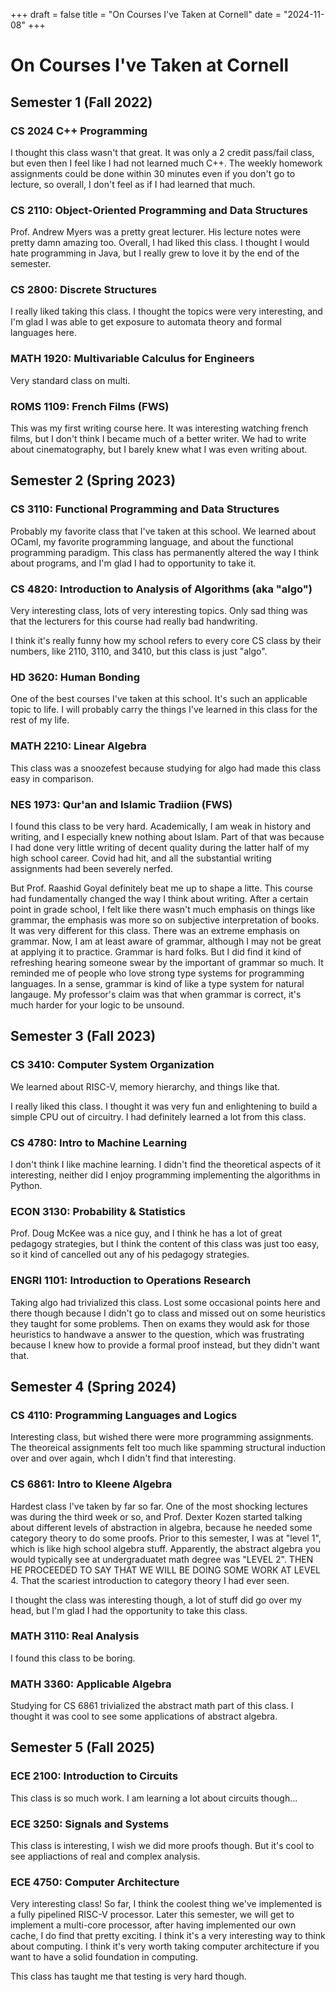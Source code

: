 +++
draft = false
title = "On Courses I've Taken at Cornell"
date = "2024-11-08"
+++
# On Courses I've Taken at Cornell

## Semester 1 (Fall 2022)

### CS 2024 C++ Programming
I thought this class wasn't that great. It was only a 2 credit pass/fail class, but even then I feel like I had not learned much C++. The weekly homework assignments could be done within 30 minutes even if you don't go to lecture, so overall, I don't feel as if I had learned that much.

### CS 2110: Object-Oriented Programming and Data Structures
Prof. Andrew Myers was a pretty great lecturer. His lecture notes were pretty damn amazing too. Overall, I had liked this class. I thought I would hate programming in Java, but I really grew to love it by the end of the semester.

### CS 2800: Discrete Structures
I really liked taking this class. I thought the topics were very interesting, and I'm glad I was able to get exposure to automata theory and formal languages here. 

### MATH 1920: Multivariable Calculus for Engineers
Very standard class on multi.

### ROMS 1109: French Films (FWS)
This was my first writing course here. It was interesting watching french films, but I don't think I became much of a better writer. We had to write about cinematography, but I barely knew what I was even writing about.

## Semester 2 (Spring 2023)
### CS 3110: Functional Programming and Data Structures
Probably my favorite class that I've taken at this school. We learned about OCaml, my favorite programming language, and about the functional programming paradigm. This class has permanently altered the way I think about programs, and I'm glad I had to opportunity to take it.

### CS 4820: Introduction to Analysis of Algorithms (aka "algo")
Very interesting class, lots of very interesting topics. Only sad thing was that the lecturers for this course had really bad handwriting.

I think it's really funny how my school refers to every core CS class by their numbers, like 2110, 3110, and 3410, but this class is just "algo". 

### HD 3620: Human Bonding
One of the best courses I've taken at this school. It's such an applicable topic to life. I will probably carry the things I've learned in this class for the rest of my life.

### MATH 2210: Linear Algebra
This class was a snoozefest because studying for algo had made this class easy in comparison.

### NES 1973: Qur'an and Islamic Tradiion (FWS)
I found this class to be very hard. Academically, I am weak in history and writing, and I especially knew nothing about Islam. Part of that was because I had done very little writing of decent quality during the latter half of my high school career. Covid had hit, and all the substantial writing assignments had been severely nerfed. 

But Prof. Raashid Goyal definitely beat me up to shape a litte. This course had fundamentally changed the way I think about writing. After a certain point in grade school, I felt like there wasn't much emphasis on things like grammar, the emphasis was more so on subjective interpretation of books. It was very different for this class. There was an extreme emphasis on grammar. Now, I am at least aware of grammar, although I may not be great at applying it to practice. Grammar is hard folks. But I did find it kind of refreshing hearing someone swear by the important of grammar so much. It reminded me of people who love strong type systems for programming languages. In a sense, grammar is kind of like a type system for natural langauge. My professor's claim was that when grammar is correct, it's much harder for your logic to be unsound. 

## Semester 3 (Fall 2023)

### CS 3410: Computer System Organization
We learned about RISC-V, memory hierarchy, and things like that.

I really liked this class. I thought it was very fun and enlightening to build a simple CPU out of circuitry. I had definitely learned a lot from this class.

### CS 4780: Intro to Machine Learning
I don't think I like machine learning. I didn't find the theoretical aspects of it interesting, neither did I enjoy programming implementing the algorithms in Python. 

### ECON 3130: Probability & Statistics
Prof. Doug McKee was a nice guy, and I think he has a lot of great pedagogy strategies, but I think the content of this class was just too easy, so it kind of cancelled out any of his pedagogy strategies.

### ENGRI 1101: Introduction to Operations Research
Taking algo had trivialized this class. Lost some occasional points here and there though because I didn't go to class and missed out on some heuristics they taught for some problems. Then on exams they would ask for those heuristics to handwave a answer to the question, which was frustrating because I knew how to provide a formal proof instead, but they didn't want that.

## Semester 4 (Spring 2024)
### CS 4110: Programming Languages and Logics
Interesting class, but wished there were more programming assignments. The theoreical assignments felt too much like spamming structural induction over and over again, whch I didn't find that interesting.

### CS 6861: Intro to Kleene Algebra
Hardest class I've taken by far so far. One of the most shocking lectures was during the third week or so, and Prof. Dexter Kozen started talking about different levels of abstraction in algebra, because he needed some category theory to do some proofs. Prior to this semester, I was at "level 1", which is like high school algebra stuff. Apparently, the abstract algebra you would typically see at undergraduatet math degree was "LEVEL 2". THEN HE PROCEEDED TO SAY THAT WE WILL BE DOING SOME WORK AT LEVEL 4. That the scariest introduction to category theory I had ever seen. 

I thought the class was interesting though, a lot of stuff did go over my head, but I'm glad I had the opportunity to take this class.


### MATH 3110: Real Analysis
I found this class to be boring. 

### MATH 3360: Applicable Algebra
Studying for CS 6861 trivialized the abstract math part of this class. I thought it was cool to see some applications of abstract algebra.

## Semester 5 (Fall 2025)

### ECE 2100: Introduction to Circuits
This class is so much work. I am learning a lot about circuits though... 


### ECE 3250: Signals and Systems
This class is interesting, I wish we did more proofs though. But it's cool to see appliactions of real and complex analysis.

### ECE 4750: Computer Architecture
Very interesting class! So far, I think the coolest thing we've implemented is a fully pipelined RISC-V processor. Later this semester, we will get to implement a multi-core processor, after having implemented our own cache, I do find that pretty exciting. I think it's a very interesting way to think about computing. I think it's very worth taking computer architecture if you want to have a solid foundation in computing. 

This class has taught me that testing is very hard though.